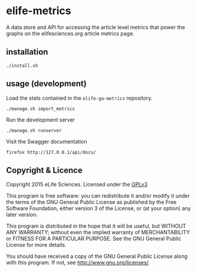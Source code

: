 # elife-metrics 

A data store and API for accessing the article level metrics that power the 
graphs on the elifesciences.org article metrics page.

## installation

    ./install.sh

## usage (development)

Load the stats contained in the `elife-ga-metrics` repository.
    
    ./manage.sh import_metrics
    
Run the development server

    ./manage.sh runserver
    
Visit the Swagger documentation
    
    firefox http://127.0.0.1/api/docs/

## Copyright & Licence
 
Copyright 2015 eLife Sciences. Licensed under the [GPLv3](LICENCE.txt)

This program is free software: you can redistribute it and/or modify
it under the terms of the GNU General Public License as published by
the Free Software Foundation, either version 3 of the License, or
(at your option) any later version.

This program is distributed in the hope that it will be useful,
but WITHOUT ANY WARRANTY; without even the implied warranty of
MERCHANTABILITY or FITNESS FOR A PARTICULAR PURPOSE.  See the
GNU General Public License for more details.

You should have received a copy of the GNU General Public License
along with this program.  If not, see <http://www.gnu.org/licenses/>.

